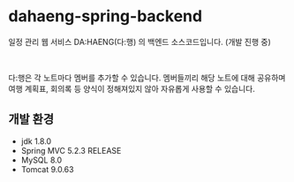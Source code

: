 # dahaeng-spring-backend
일정 관리 웹 서비스 DA:HAENG(다:행) 의 백엔드 소스코드입니다. (개발 진행 중)

<br>

다:행은 각 노트마다 멤버를 추가할 수 있습니다. 멤버들끼리 해당 노트에 대해 공유하며 여행 계획표, 회의록 등 양식이 정해져있지 않아 자유롭게 사용할 수 있습니다.


## 개발 환경
+ jdk 1.8.0
+ Spring MVC 5.2.3 RELEASE
+ MySQL 8.0
+ Tomcat 9.0.63
